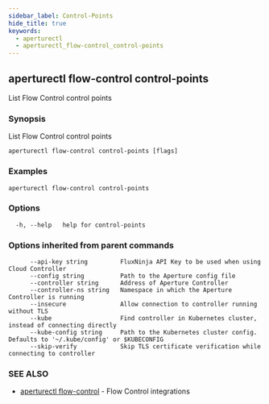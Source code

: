 ```yaml
---
sidebar_label: Control-Points
hide_title: true
keywords:
  - aperturectl
  - aperturectl_flow-control_control-points
---
```


<!-- markdownlint-disable -->

## aperturectl flow-control control-points

List Flow Control control points

### Synopsis

List Flow Control control points

```
aperturectl flow-control control-points [flags]
```

### Examples

```
aperturectl flow-control control-points
```

### Options

```
  -h, --help   help for control-points
```

### Options inherited from parent commands

```
      --api-key string         FluxNinja API Key to be used when using Cloud Controller
      --config string          Path to the Aperture config file
      --controller string      Address of Aperture Controller
      --controller-ns string   Namespace in which the Aperture Controller is running
      --insecure               Allow connection to controller running without TLS
      --kube                   Find controller in Kubernetes cluster, instead of connecting directly
      --kube-config string     Path to the Kubernetes cluster config. Defaults to '~/.kube/config' or $KUBECONFIG
      --skip-verify            Skip TLS certificate verification while connecting to controller
```

### SEE ALSO

- [aperturectl flow-control](/reference/aperturectl/flow-control/flow-control.md) - Flow Control integrations
